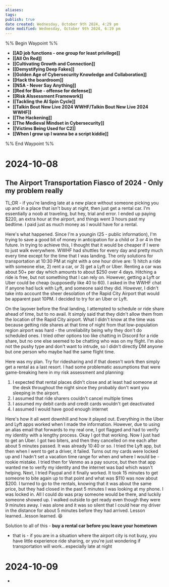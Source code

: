 ```yaml
---
aliases: 
tags: 
publish: true
date created: Wednesday, October 9th 2024, 4:29 pm
date modified: Wednesday, October 9th 2024, 6:19 pm
---
```


%% Begin Waypoint %%
- **[[AD job functions - one group for least privilege]]**
- **[[All On Red]]**
- **[[Cultivating Growth and Connection]]**
- **[[Demystifying Deep Fakes]]**
- **[[Golden Age of Cybersecurity Knowledge and Collaboration]]**
- **[[Hack the boardroom]]**
- **[[NSA - Never Say Anything]]**
- **[[Red for Blue - offense for defense]]**
- **[[Risk AIssessment Framework]]**
- **[[Tackling the AI Spin Cycle]]**
- **[[Talkin Bout New Live 2024 WWHF/Talkin Bout New Live 2024 WWHF]]**
- **[[The Hackening]]**
- **[[The Medieval Mindset in Cybersecurity]]**
- **[[Victims Being Used for C2]]**
- **[[When I grow up I wanna be a script kiddie]]**

%% End Waypoint %%
# 2024-10-08

## The Airport Transportation Fiasco of 2024 - Only my problem really

TL;DR - if you're landing late at a new place without someone picking you up and in a place that isn't busy at night, then just get a rental car.  I'm essentially a noob at traveling, but hey, trial and error.  I ended up paying \$220, an extra hour at the airport, and things went 3 hours past my bedtime.  I paid just as much money as I would have for a rental.   

Here's what happened.  Since I'm a youngin (25 - public information), I'm trying to save a good bit of money in anticipation for a child or 3 or 4 in the future.  In trying to achieve this, I thought that it would be cheaper if I were to just walk everywhere.  WWHF had shuttles for every day and pretty much every time except for the time that I was landing.  The only solutions for transportation at 10:30 PM at night with a one hour drive are: 1) hitch a ride with someone else, 2) rent a car, or 3) get a Lyft or Uber.  Renting a car was about 50+ per day which amounts to about $250 over 4 days.  Hitching a ride is free, but not something that I can rely on.  However, getting a Lyft or Uber could be cheap (supposedly like 40 to 60).  I asked in the WWHF chat if anyone had luck with Lyft, and someone said they did.  However, I didn't take into account the sheer desolation of the Rapid City Airport that would be apparent past 10PM.  I decided to try for an Uber or Lyft.

On the layover before the final landing, I attempted to schedule or ride share ahead of time, but to no avail.  It simply said that they didn't allow them from the location of the Rapid City airport.  What I didn't know at the time was because getting ride shares at that time of night from that low-population region airport was hard - the unreliability being why they don't do scheduled ones.  I tried other options too like chatting in Discord for a ride share, but no one else seemed to be chatting who was on my flight.  I'm also not the pushy type and don't want to intrude, so I didn't directly DM anyone but one person who maybe had the same flight time.  

Here was my plan.  Try for ridesharing and if that doesn't work then simply get a rental as a last resort.  I had some problematic assumptions that were game-breaking here in my risk assessment and planning:
1) I expected that rental places didn't close and at least had someone at the desk throughout the night since they probably don't want you sleeping in the airport.  
2) I assumed that ride sharers couldn't cancel multiple times
3) I assumed my debit cards and credit cards wouldn't get deactivated
4) I assumed I would have good enough internet

Here's how it all went downhill and how it played out.  Everything in the Uber and Lyft apps worked when I made the information.  However, due to using an alias email that forwards to my real one, I got flagged and had to verify my identity with a lengthy process.  Okay I got that working.  Now I just had to get an Uber.  I got two biters, and then they cancelled on me each after about 5 minutes passed.  It was already 10:40 or so.  I tried the Lyft app, but then when I went to get a driver, it failed.  Turns out my cards were locked up and I hadn't set a vacation time range for when and where I would be - rookie mistake.  I tried then for Venmo as a pay source, but then that app wanted me to verify my identity and the internet was bad which wasn't helping.  Next, I tried Paypal and it finally worked.  It took 15 minutes to get someone to bite again up to that point and what was \$110 was now about \$200.  I turned to go to the rentals, knowing that it was about the same price, but they had closed in the past 5 minutes I was looking at my phone.  I was locked in.  All I could do was pray someone would be there, and luckily someone showed up.  I walked outside to get ready even though they were 9 minutes away.  I was alone and it was so silent that I could hear my driver in the distance for about 5 minutes before they had arrived.  Lesson learned...lesson learned. 😆

Solution to all of this - **buy a rental car before you leave your hometown**
- that is - if you are in a situation where the airport city is not busy, you have little experience ride sharing, or you're just wondering if transportation will work...especially late at night

# 2024-10-09

- 